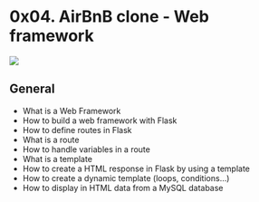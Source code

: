 # 0x04. AirBnB clone - Web framework

![](https://s3.amazonaws.com/intranet-projects-files/concepts/74/hbnb_step3.png)

## General

- What is a Web Framework
- How to build a web framework with Flask
- How to define routes in Flask
- What is a route
- How to handle variables in a route
- What is a template
- How to create a HTML response in Flask by using a template
- How to create a dynamic template (loops, conditions…)
- How to display in HTML data from a MySQL database